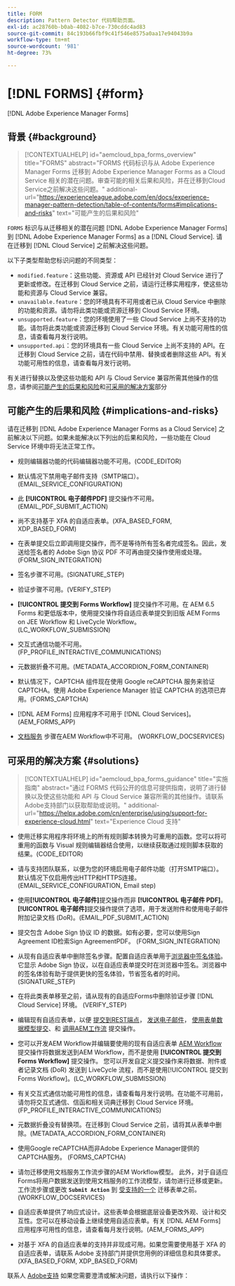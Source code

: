 ```yaml
---
title: FORM
description: Pattern Detector 代码帮助页面。
exl-id: ac28760b-b0ab-4082-b7ce-730cddc4ad83
source-git-commit: 84c193b66fbf9c41f546e8575a0aa17e94043b9a
workflow-type: tm+mt
source-wordcount: '981'
ht-degree: 73%

---
```


# [!DNL FORMS] {#form}

[!DNL Adobe Experience Manager Forms]

## 背景 {#background}

>[!CONTEXTUALHELP]
>id="aemcloud_bpa_forms_overview"
>title="FORMS"
>abstract="FORMS 代码标识与从 Adobe Experience Manager Forms 迁移到 Adobe Experience Manager Forms as a Cloud Service 相关的潜在问题。审查可能的相关后果和风险，并在迁移到Cloud Service之前解决这些问题。"
>additional-url="https://experienceleague.adobe.com/en/docs/experience-manager-pattern-detection/table-of-contents/forms#implications-and-risks" text="可能产生的后果和风险"

`FORMS`  标识与从迁移相关的潜在问题 [!DNL Adobe Experience Manager Forms] 到 [!DNL Adobe Experience Manager Forms] as a [!DNL Cloud Service]. 请在迁移到 [!DNL Cloud Service] 之前解决这些问题。

以下子类型帮助您标识问题的不同类型：

* `modified.feature`：这些功能、资源或 API 已经针对 Cloud Service 进行了更新或修改。在迁移到 Cloud Service 之前，请运行迁移实用程序，使这些功能和资源与 Cloud Service 兼容。
* `unavailable.feature`：您的环境具有不可用或者已从 Cloud Service 中删除的功能和资源。请勿将此类功能或资源迁移到 Cloud Service 环境。
* `unsupported.feature`：您的环境使用了一些 Cloud Service 上尚不支持的功能。请勿将此类功能或资源迁移到 Cloud Service 环境。有关功能可用性的信息，请查看每月发行说明。
* `unsupported.api`：您的环境具有一些 Cloud Service 上尚不支持的 API。在迁移到 Cloud Service 之前，请在代码中禁用、替换或者删除这些 API。有关功能可用性的信息，请查看每月发行说明。

有关进行替换以及使这些功能和 API 与 Cloud Service 兼容所需其他操作的信息，请参阅[可能产生的后果和风险](#implications-and-risks)和[可采用的解决方案](#solutions)部分

## 可能产生的后果和风险 {#implications-and-risks}

请在迁移到 [!DNL Adobe Experience Manager Forms as a Cloud Service] 之前解决以下问题。如果未能解决以下列出的后果和风险，一些功能在 Cloud Service 环境中将无法正常工作。

* 规则编辑器功能的代码编辑器功能不可用。(CODE_EDITOR)

* 默认情况下禁用电子邮件支持（SMTP端口）。 (EMAIL_SERVICE_CONFIGURATION)

* 此 **[!UICONTROL 电子邮件PDF]** 提交操作不可用。 (EMAIL_PDF_SUBMIT_ACTION)

* 尚不支持基于 XFA 的自适应表单。(XFA_BASED_FORM, XDP_BASED_FORM)

* 在表单提交后立即调用提交操作，而不是等待所有签名者完成签名。因此，发送给签名者的 Adobe Sign 协议 PDF 不可再由提交操作使用或处理。(FORM_SIGN_INTEGRATION)

* 签名步骤不可用。(SIGNATURE_STEP)

* 验证步骤不可用。(VERIFY_STEP)

* **[!UICONTROL 提交到 Forms Workflow]** 提交操作不可用。在 AEM 6.5 Forms 和更低版本中，使用提交操作将自适应表单提交到旧版 AEM Forms on JEE Workflow 和 LiveCycle Workflow。(LC_WORKFLOW_SUBMISSION)

* 交互式通信功能不可用。 (FP_PROFILE_INTERACTIVE_COMMUNICATIONS)

* 元数据折叠不可用。(METADATA_ACCORDION_FORM_CONTAINER)

* 默认情况下，CAPTCHA 组件现在使用 Google reCAPTCHA 服务来验证 CAPTCHA。使用 Adobe Experience Manager 验证 CAPTCHA 的选项已弃用。(FORMS_CAPTCHA)

* [!DNL AEM Forms] 应用程序不可用于 [!DNL Cloud Services]。(AEM_FORMS_APP)

* [文档服务](https://experienceleague.adobe.com/en/docs/experience-manager-65/content/forms/install-aem-forms/osgi-installation/install-configure-document-services#deployment-topology) 步骤在AEM Workflow中不可用。 (WORKFLOW_DOCSERVICES)

## 可采用的解决方案 {#solutions}

>[!CONTEXTUALHELP]
>id="aemcloud_bpa_forms_guidance"
>title="实施指南"
>abstract="通过 FORMS 代码公开的信息可提供指南，说明了进行替换以及使这些功能和 API 与 Cloud Service 兼容所需的其他操作。请联系Adobe支持部门以获取帮助或说明。"
>additional-url="https://helpx.adobe.com/cn/enterprise/using/support-for-experience-cloud.html" text="Experience Cloud 支持"

* 使用迁移实用程序将环境上的所有规则脚本转换为可重用的函数。您可以将可重用的函数与 Visual 规则编辑器结合使用，以继续获取通过规则脚本获取的结果。(CODE_EDITOR)

* 请与支持团队联系，以便为您的环境启用电子邮件功能（打开SMTP端口）。 默认情况下仅启用传出HTTP和HTTPS连接。 (EMAIL_SERVICE_CONFIGURATION, Email step)

* 使用&#x200B;**[!UICONTROL 电子邮件]**&#x200B;提交操作而非 **[!UICONTROL 电子邮件 PDF]**。**[!UICONTROL 电子邮件]**&#x200B;提交操作提供了选项，用于发送附件和使用电子邮件附加记录文档 (DoR)。(EMAIL_PDF_SUBMIT_ACTION)

* 提交包含 Adobe Sign 协议 ID 的数据。如有必要，您可以使用Sign Agreement ID检索Sign AgreementPDF。 (FORM_SIGN_INTEGRATION)

* 从现有自适应表单中删除签名步骤。配置自适应表单用于[浏览器中签名体验](https://blog.developer.adobe.com/using-adobe-sign-to-e-sign-an-adaptive-form-heres-the-best-way-to-do-it-dc3e15f9b684)。它显示 Adobe Sign 协议，以在自适应表单提交时在浏览器中签名。浏览器中的签名体验有助于提供更快的签名体验，节省签名者的时间。(SIGNATURE_STEP)

* 在将此类表单移至之前，请从现有的自适应Forms中删除验证步骤 [!DNL Cloud Service] 环境。 (VERIFY_STEP)

* 编辑现有自适应表单，以便 [提交到REST端点](https://experienceleague.adobe.com/en/docs/experience-manager-cloud-service/content/forms/adaptive-forms-authoring/authoring-adaptive-forms-foundation-components/configure-submit-actions-and-metadata-submission/configuring-submit-actions#submit-to-rest-endpoint)， [发送电子邮件](https://experienceleague.adobe.com/en/docs/experience-manager-cloud-service/content/forms/adaptive-forms-authoring/authoring-adaptive-forms-foundation-components/configure-submit-actions-and-metadata-submission/configuring-submit-actions#send-email)， [使用表单数据模型提交](https://experienceleague.adobe.com/en/docs/experience-manager-cloud-service/content/forms/adaptive-forms-authoring/authoring-adaptive-forms-foundation-components/configure-submit-actions-and-metadata-submission/configuring-submit-actions#submit-using-form-data-model)、和 [调用AEM工作流](https://experienceleague.adobe.com/en/docs/experience-manager-cloud-service/content/forms/adaptive-forms-authoring/authoring-adaptive-forms-foundation-components/configure-submit-actions-and-metadata-submission/configuring-submit-actions#invoke-an-aem-workflow) 提交操作。

* 您可以开发AEM Workflow并编辑要使用的现有自适应表单 [AEM Workflow](https://experienceleague.adobe.com/en/docs/experience-manager-cloud-service/content/forms/adaptive-forms-authoring/authoring-adaptive-forms-foundation-components/configure-submit-actions-and-metadata-submission/configuring-submit-actions#invoke-an-aem-workflow) 提交操作将数据发送到AEM Workflow，而不是使用 **[!UICONTROL 提交到Forms Workflow]** 提交操作。 您可以开发自定义提交操作来将数据、附件或者记录文档 (DoR) 发送到 LiveCycle 流程，而不是使用[!UICONTROL 提交到 Forms Workflow]。(LC_WORKFLOW_SUBMISSION)

* 有关交互式通信功能可用性的信息，请查看每月发行说明。在功能不可用前，请勿将交互式通信、信函和相关词典迁移到 Cloud Service 环境。(FP_PROFILE_INTERACTIVE_COMMUNICATIONS)

* 元数据折叠没有替换项。在迁移到 Cloud Service 之前，请将其从表单中删除。(METADATA_ACCORDION_FORM_CONTAINER)

* 使用Google reCAPTCHA而非Adobe Experience Manager提供的CAPTCHA服务。 (FORMS_CAPTCHA)

* 请勿迁移使用文档服务工作流步骤的AEM Workflow模型。 此外，对于自适应Forms将用户数据发送到使用文档服务的工作流模型，请勿进行迁移或更新。工作流步骤或更改 **`Submit Action`** 到 [受支持的一个](https://experienceleague.adobe.com/en/docs/experience-manager-cloud-service/content/forms/adaptive-forms-authoring/authoring-adaptive-forms-foundation-components/configure-submit-actions-and-metadata-submission/configuring-submit-actions) 迁移表单之前。 (WORKFLOW_DOCSERVICES)

* 自适应表单提供了响应式设计。这些表单会根据底层设备更改外观、设计和交互性。您可以在移动设备上继续使用自适应表单。有关 [!DNL AEM Forms] 应用程序可用性的信息，请查看每月发行说明。(AEM_FORMS_APP)

* 对基于 XFA 的自适应表单的支持并非现成可用。如果您需要使用基于 XFA 的自适应表单，请联系 Adobe 支持部门并提供您用例的详细信息和具体要求。(XFA_BASED_FORM, XDP_BASED_FORM)

联系人 [Adobe支持](https://helpx.adobe.com/cn/enterprise/using/support-for-experience-cloud.html) 如果您需要澄清或解决问题，请执行以下操作：

